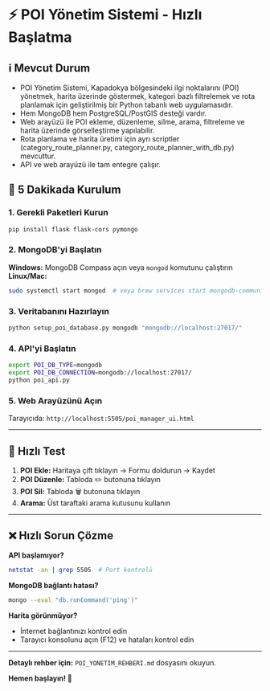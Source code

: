 # ⚡ POI Yönetim Sistemi - Hızlı Başlatma

## ℹ️ Mevcut Durum
- POI Yönetim Sistemi, Kapadokya bölgesindeki ilgi noktalarını (POI) yönetmek, harita üzerinde göstermek, kategori bazlı filtrelemek ve rota planlamak için geliştirilmiş bir Python tabanlı web uygulamasıdır.
- Hem MongoDB hem PostgreSQL/PostGIS desteği vardır.
- Web arayüzü ile POI ekleme, düzenleme, silme, arama, filtreleme ve harita üzerinde görselleştirme yapılabilir.
- Rota planlama ve harita üretimi için ayrı scriptler (category_route_planner.py, category_route_planner_with_db.py) mevcuttur.
- API ve web arayüzü ile tam entegre çalışır.

## 🚀 5 Dakikada Kurulum

### 1. Gerekli Paketleri Kurun
```bash
pip install flask flask-cors pymongo
```

### 2. MongoDB'yi Başlatın
**Windows:** MongoDB Compass açın veya `mongod` komutunu çalıştırın
**Linux/Mac:** 
```bash
sudo systemctl start mongod  # veya brew services start mongodb-community
```

### 3. Veritabanını Hazırlayın
```bash
python setup_poi_database.py mongodb "mongodb://localhost:27017/"
```

### 4. API'yi Başlatın
```bash
export POI_DB_TYPE=mongodb
export POI_DB_CONNECTION=mongodb://localhost:27017/
python poi_api.py
```

### 5. Web Arayüzünü Açın
Tarayıcıda: `http://localhost:5505/poi_manager_ui.html`

---

## 🎯 Hızlı Test

1. **POI Ekle:** Haritaya çift tıklayın → Formu doldurun → Kaydet
2. **POI Düzenle:** Tabloda ✏️ butonuna tıklayın
3. **POI Sil:** Tabloda 🗑️ butonuna tıklayın
4. **Arama:** Üst taraftaki arama kutusunu kullanın

---

## ❌ Hızlı Sorun Çözme

**API başlamıyor?**
```bash
netstat -an | grep 5505  # Port kontrolü
```

**MongoDB bağlantı hatası?**
```bash
mongo --eval "db.runCommand('ping')"
```

**Harita görünmüyor?**
- İnternet bağlantınızı kontrol edin
- Tarayıcı konsolunu açın (F12) ve hataları kontrol edin

---

**Detaylı rehber için:** `POI_YONETIM_REHBERI.md` dosyasını okuyun.

**Hemen başlayın! 🎉**